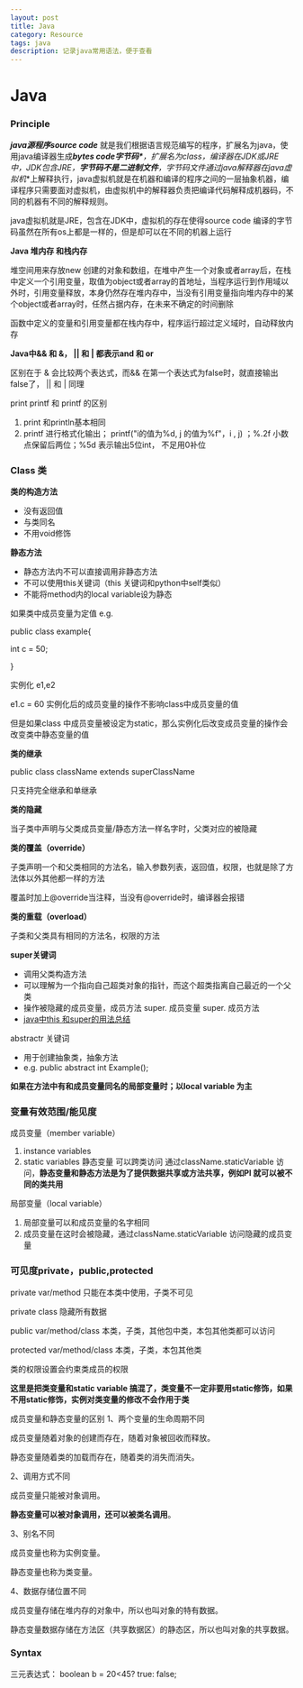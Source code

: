 ```yaml
---
layout: post
title: Java
category: Resource
tags: java
description: 记录java常用语法，便于查看
---
```


# **Java**

### **Principle**

***java源程序source code*** 就是我们根据语言规范编写的程序，扩展名为java，使用java编译器生成***bytes code字节码\***，扩展名为class，编译器在JDK或JRE中，JDK包含JRE，**字节码不是二进制文件**，字节码文件通过java解释器在**java虚拟机**上解释执行，java虚拟机就是在机器和编译的程序之间的一层抽象机器，编译程序只需要面对虚拟机，由虚拟机中的解释器负责把编译代码解释成机器码，不同的机器有不同的解释规则。

java虚拟机就是JRE，包含在JDK中，虚拟机的存在使得source code 编译的字节码虽然在所有os上都是一样的，但是却可以在不同的机器上运行

**Java 堆内存 和栈内存**

堆空间用来存放new 创建的对象和数组，在堆中产生一个对象或者array后，在栈中定义一个引用变量，取值为object或者array的首地址，当程序运行到作用域以外时，引用变量释放，本身仍然存在堆内存中，当没有引用变量指向堆内存中的某个object或者array时，任然占据内存，在未来不确定的时间删除

函数中定义的变量和引用变量都在栈内存中，程序运行超过定义域时，自动释放内存

 

**Java中&& 和 &， || 和 | 都表示and 和 or**

区别在于 & 会比较两个表达式，而&& 在第一个表达式为false时，就直接输出false了， || 和 | 同理

 

print printf 和 printf 的区别

1. print 和println基本相同
2. printf 进行格式化输出； printf("i的值为%d, j 的值为%f"，i , j) ；%.2f 小数点保留后两位；%5d 表示输出5位int， 不足用0补位

### **Class 类**

**类的构造方法**

- 没有返回值
- 与类同名
- 不用void修饰

**静态方法**

- 静态方法内不可以直接调用非静态方法
- 不可以使用this关键词（this 关键词和python中self类似）
- 不能将method内的local variable设为静态

 

如果类中成员变量为定值 e.g.

public class example{

int c = 50;

}

实例化 e1,e2

e1.c = 60 实例化后的成员变量的操作不影响class中成员变量的值

但是如果class 中成员变量被设定为static，那么实例化后改变成员变量的操作会改变类中静态变量的值

**类的继承**

public class className extends superClassName

只支持完全继承和单继承

**类的隐藏**

当子类中声明与父类成员变量/静态方法一样名字时，父类对应的被隐藏

**类的覆盖（override）**

子类声明一个和父类相同的方法名，输入参数列表，返回值，权限，也就是除了方法体以外其他都一样的方法

覆盖时加上@override当注释，当没有@override时，编译器会报错

**类的重载（overload）**

子类和父类具有相同的方法名，权限的方法

**super关键词**

- 调用父类构造方法
- 可以理解为一个指向自己超类对象的指针，而这个超类指离自己最近的一个父类
- 操作被隐藏的成员变量，成员方法 super. 成员变量  super. 成员方法
- [java中this 和super的用法总结](https://www.cnblogs.com/hasse/p/5023392.html)

abstractr 关键词

- 用于创建抽象类，抽象方法
- e.g.  public abstract int Example();

**如果在方法中有和成员变量同名的局部变量时；以local variable 为主**

### **变量有效范围/能见度**

成员变量（member variable）

1.  instance variables
2. static variables 静态变量 可以跨类访问 通过className.staticVariable 访问，**静态变量和静态方法是为了提供数据共享或方法共享，例如PI 就可以被不同的类共用**

局部变量（local variable）

1. 局部变量可以和成员变量的名字相同
2. 成员变量在这时会被隐藏，通过className.staticVariable 访问隐藏的成员变量

### **可见度private，public,protected**

private var/method 只能在本类中使用，子类不可见

private class 隐藏所有数据

public var/method/class 本类，子类，其他包中类，本包其他类都可以访问

protected var/method/class 本类，子类，本包其他类

类的权限设置会约束类成员的权限

 

**这里是把类变量和static variable 搞混了，类变量不一定非要用static修饰，如果不用static修饰，实例对类变量的修改不会作用于类**

成员变量和静态变量的区别
1、两个变量的生命周期不同

成员变量随着对象的创建而存在，随着对象被回收而释放。

静态变量随着类的加载而存在，随着类的消失而消失。

2、调用方式不同

成员变量只能被对象调用。

**静态变量可以被对象调用，还可以被类名调用**。

3、别名不同

成员变量也称为实例变量。

静态变量也称为类变量。

4、数据存储位置不同

成员变量存储在堆内存的对象中，所以也叫对象的特有数据。

静态变量数据存储在方法区（共享数据区）的静态区，所以也叫对象的共享数据。

### **Syntax**

三元表达式： boolean b = 20<45? true: false;